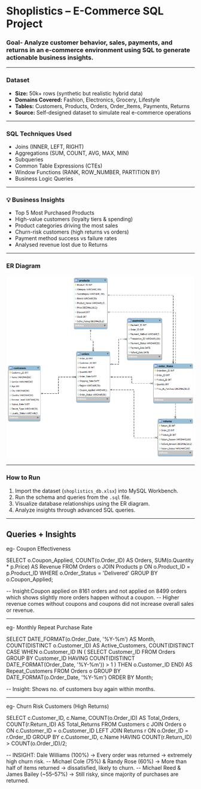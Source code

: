 #  Shoplistics – E-Commerce SQL Project

### Goal- Analyze customer behavior, sales, payments, and returns in an e-commerce environment using SQL to generate actionable business insights.

---

###  Dataset

* **Size:** 50k+ rows (synthetic but realistic hybrid data)
* **Domains Covered:** Fashion, Electronics, Grocery, Lifestyle
* **Tables:** Customers, Products, Orders, Order\_Items, Payments, Returns
* **Source:** Self-designed dataset to simulate real e-commerce operations

---

### SQL Techniques Used

* Joins (INNER, LEFT, RIGHT)
* Aggregations (SUM, COUNT, AVG, MAX, MIN)
* Subqueries
* Common Table Expressions (CTEs)
* Window Functions (RANK, ROW\_NUMBER, PARTITION BY)
* Business Logic Queries

---

### 💡 Business Insights

* Top 5 Most Purchased Products
* High-value customers (loyalty tiers & spending)
* Product categories driving the most sales
* Churn-risk customers (high returns vs orders)
* Payment method success vs failure rates
* Analysed revenue lost due to Returns

---

### ER Diagram

![ER Diagram](https://github.com/Aastha-collab/Shoplistics--E--Commerce---SQL--Project-/blob/main/ER%20Diagram.png)

---

###  How to Run

1. Import the dataset (`shoplistics_db.xlsx`) into MySQL Workbench.
2. Run the schema and queries from the `.sql` file.
3. Visualize database relationships using the ER diagram.
4. Analyze insights through advanced SQL queries.

---

## Queries + Insights
eg- Coupon Effectiveness

SELECT 
    o.Coupon_Applied,
    COUNT(o.Order_ID) AS Orders,
    SUM(o.Quantity * p.Price) AS Revenue
FROM Orders o
JOIN Products p ON o.Product_ID = p.Product_ID
WHERE o.Order_Status = 'Delivered'
GROUP BY o.Coupon_Applied;

-- Insight:Coupon applied on 8161 orders and not applied on 8499 orders which shows slightly more orders happen without a coupon.
--         Higher revenue comes without coupons and coupons did not increase overall sales or revenue. 

---

eg- Monthly Repeat Purchase Rate

SELECT 
    DATE_FORMAT(o.Order_Date, '%Y-%m') AS Month,
    COUNT(DISTINCT o.Customer_ID) AS Active_Customers,
    COUNT(DISTINCT CASE 
                      WHEN o.Customer_ID IN (
                          SELECT Customer_ID 
                          FROM Orders 
                          GROUP BY Customer_ID 
                          HAVING COUNT(DISTINCT DATE_FORMAT(Order_Date, '%Y-%m')) > 1
                      ) 
                      THEN o.Customer_ID END) AS Repeat_Customers
FROM Orders o
GROUP BY DATE_FORMAT(o.Order_Date, '%Y-%m')
ORDER BY Month;

-- Insight: Shows no. of customers buy again within months.

---

eg- Churn Risk Customers (High Returns)

SELECT c.Customer_ID, c.Name,
       COUNT(o.Order_ID) AS Total_Orders,
       COUNT(r.Return_ID) AS Total_Returns
FROM Customers c
JOIN Orders o 
ON c.Customer_ID = o.Customer_ID
LEFT JOIN Returns r 
ON o.Order_ID = r.Order_ID
GROUP BY c.Customer_ID, c.Name
HAVING COUNT(r.Return_ID) > COUNT(o.Order_ID)/2;

-- INSIGHT: Dale Williams (100%) → Every order was returned → extremely high churn risk.
--          Michael Cole (75%) & Randy Rose (60%) → More than half of items returned → dissatisfied, likely to churn.
--          Michael Reed & James Bailey (~55–57%) → Still risky, since majority of purchases are returned.
